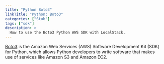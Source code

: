 ```yaml
---
title: "Python Boto3"
linkTitle: "Python: Boto3"
categories: ["Stub"]
tags: ["sdk"]
description: >
  How to use the Boto3 Python AWS SDK with LocalStack.
---
```


[Boto3](https://github.com/boto/boto3) is the Amazon Web Services (AWS) Software Development Kit (SDK) for Python, which allows Python developers to write software that makes use of services like Amazon S3 and Amazon EC2.

